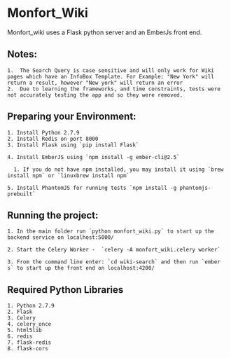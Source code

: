 
# Monfort_Wiki

Monfort_wiki uses a Flask python server and an EmberJs front end.


  ## Notes:

    1.  The Search Query is case sensitive and will only work for Wiki pages which have an InfoBox Template. For Example: "New York" will return a result, however "New york" will return an error
    2.  Due to learning the frameworks, and time constraints, tests were not accurately testing the app and so they were removed.

  ## Preparing your Environment:
    1. Install Python 2.7.9
    2. Install Redis on port 8000
    3. Install Flask using `pip install Flask`

    4. Install EmberJS using `npm install -g ember-cli@2.5`

      1. If you do not have npm installed, you may install it using `brew install npm` or `linuxbrew install npm`

    5. Install PhantomJS for running tests `npm install -g phantomjs-prebuilt`


  ## Running the project:

    1. In the main folder run `python monfort_wiki.py` to start up the backend service on localhost:5000/

    2. Start the Celery Worker -  `celery -A monfort_wiki.celery worker`

    3. From the command line enter: `cd wiki-search` and then run `ember s` to start up the front end on localhost:4200/

   ## Required Python Libraries

    1. Python 2.7.9
    2. Flask
    3. Celery
    4. celery_once
    5. html5lib
    6. redis
    7. flask-redis
    8. flask-cors